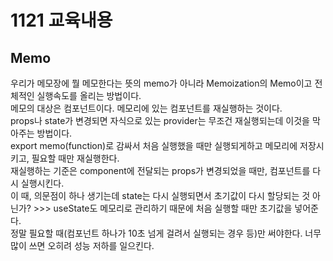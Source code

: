 # 1121 교육내용
## Memo
 우리가 메모장에 뭘 메모한다는 뜻의 memo가 아니라 Memoization의 Memo이고 전체적인 실행속도를 올리는 방법이다.</br>
 메모의 대상은 컴포넌트이다. 메모리에 있는 컴포넌트를 재실행하는 것이다. </br>
 props나 state가 변경되면 자식으로 있는 provider는 무조건 재실행되는데 이것을 막아주는 방법이다. </br>
 export memo(function)로 감싸서 처음 실행했을 때만 실행되게하고 메모리에 저장시키고, 필요할 때만 재실행한다.</br>
 재실행하는 기준은 component에 전달되는 props가 변경되었을 때만, 컴포넌트를 다시 실행시킨다.</br>
 이 때, 의문점이 하나 생기는데 state는 다시 실행되면서 초기값이 다시 할당되는 것 아닌가? >>> useState도 메모리로 관리하기 때문에 처음 실행할 때만 초기값을 넣어준다.</br>
 정말 필요할 때(컴포넌트 하나가 10초 넘게 걸려서 실행되는 경우 등)만 써야한다. 너무 많이 쓰면 오히려 성능 저하를 일으킨다.</br>
 
 
